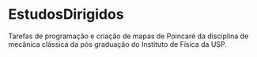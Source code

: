 # EstudosDirigidos
 Tarefas de programação e criação de mapas de Poincaré da disciplina de mecânica clássica da pós graduação do Instituto de Física da USP.
